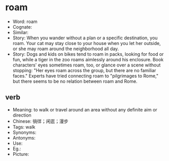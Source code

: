 # roam

- Word: roam
- Cognate: 
- Similar: 
- Story: When you wander without a plan or a specific destination, you roam. Your cat may stay close to your house when you let her outside, or she may roam around the neighborhood all day.
- Story: Dogs and kids on bikes tend to roam in packs, looking for food or fun, while a tiger in the zoo roams aimlessly around his enclosure. Book characters' eyes sometimes roam, too, or glance over a scene without stopping: "Her eyes roam across the group, but there are no familiar faces." Experts have tried connecting roam to "pilgrimages to Rome," but there seems to be no relation between roam and Rome.

## verb

- Meaning: to walk or travel around an area without any definite aim or direction
- Chinese: 徜徉；闲逛；漫步
- Tags: walk
- Synonyms: 
- Antonyms: 
- Use: 
- Eg.: 
- Picture: 

